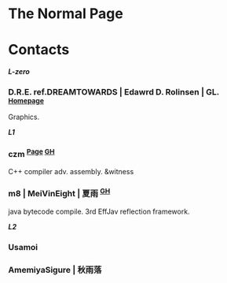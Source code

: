 

# The Normal Page


# Contacts

***L-zero***

### D.R.E. ref.DREAMTOWARDS | Edawrd D. Rolinsen | GL. <sup>[Homepage]()</sup>  
Graphics.

***L1***

### czm <sup>[Page](http://czm.sfclub.cc/archives/) [GH](http://czm.sfclub.cc/archives/) </sup>  
C++ compiler adv. assembly. &witness

### m8 | MeiVinEight | 夏雨 <sup>[GH](MeiVinEight)</sup>
java bytecode compile. 3rd EffJav reflection framework.

***L2***

### Usamoi 

### AmemiyaSigure | 秋雨落

